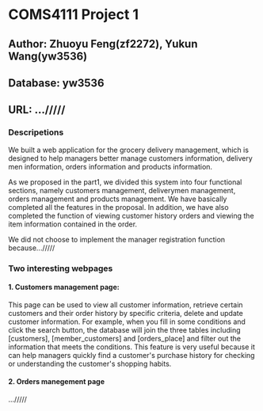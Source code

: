 # COMS4111 Project 1
## Author:  Zhuoyu Feng(zf2272), Yukun Wang(yw3536)
## Database: yw3536
## URL: .../////
### Descripetions
We built a web application for the grocery delivery management, which is designed to help managers better manage customers information, delivery men information, orders information and products information. 

As we proposed in the part1, we divided this system into four functional sections, namely customers management, deliverymen management, orders management and products management. We have basically completed all the features in the proposal. In addition, we have also completed the function of viewing customer history orders and viewing the item information contained in the order. 


We did not choose to implement the manager registration function because.../////

### Two interesting webpages
#### 1. Customers management page:
This page can be used to view all customer information, retrieve certain customers and their order history by specific criteria, delete and update customer information. For example, when you fill in some conditions and click the search button, the database will join the three tables including 
[customers], [member_customers] and [orders_place] and filter out the information that meets the conditions. This feature is very useful because it can help managers quickly find a customer's purchase history for checking or understanding the customer's shopping habits. 

#### 2. Orders manegement page
.../////
